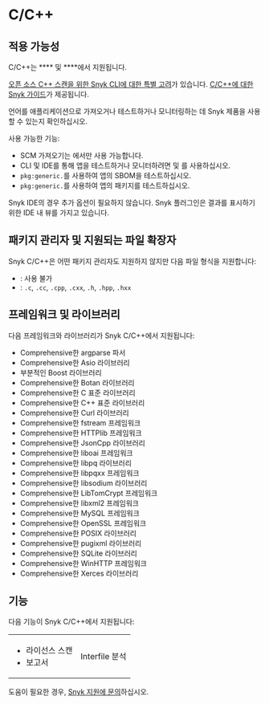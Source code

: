 # C/C++

## 적용 가능성

C/C++는 **** 및 ****에서 지원됩니다.

[오픈 소스 C++ 스캔을 위한 Snyk CLI에 대한 특별 고려](snyk-cli-for-open-source-c++-scans.md)가 있습니다. [C/C++에 대한 Snyk 가이드](guidance-for-snyk-for-c-c++.md)가 제공됩니다.

언어를 애플리케이션으로 가져오거나 테스트하거나 모니터링하는 데 Snyk 제품을 사용할 수 있는지 확인하십시오.

사용 가능한 기능:

- SCM 가져오기는 에서만 사용 가능합니다.
- CLI 및 IDE를 통해 앱을 테스트하거나 모니터하려면  및 를 사용하십시오.
- `pkg:generic.`를 사용하여 앱의 SBOM을 테스트하십시오.
- `pkg:generic.`를 사용하여 앱의 패키지를 테스트하십시오.

Snyk IDE의 경우 추가 옵션이 필요하지 않습니다. Snyk 플러그인은 결과를 표시하기 위한 IDE 내 뷰를 가지고 있습니다.

## 패키지 관리자 및 지원되는 파일 확장자

Snyk C/C++은 어떤 패키지 관리자도 지원하지 않지만 다음 파일 형식을 지원합니다:

- : 사용 불가
- : `.c`, `.cc`, `.cpp`, `.cxx`, `.h`, `.hpp`, `.hxx`

## 프레임워크 및 라이브러리

다음 프레임워크와 라이브러리가 Snyk C/C++에서 지원됩니다:

- Comprehensive한 argparse 파서
- Comprehensive한 Asio 라이브러리
- 부분적인 Boost 라이브러리
- Comprehensive한 Botan 라이브러리
- Comprehensive한 C 표준 라이브러리
- Comprehensive한 C++ 표준 라이브러리
- Comprehensive한 Curl 라이브러리
- Comprehensive한 fstream 프레임워크
- Comprehensive한 HTTPlib 프레임워크
- Comprehensive한 JsonCpp 라이브러리
- Comprehensive한 liboai 프레임워크
- Comprehensive한 libpq 라이브러리
- Comprehensive한 libpqxx 프레임워크
- Comprehensive한 libsodium 라이브러리
- Comprehensive한 LibTomCrypt 프레임워크
- Comprehensive한 libxml2 프레임워크
- Comprehensive한 MySQL 프레임워크
- Comprehensive한 OpenSSL 프레임워크
- Comprehensive한 POSIX 라이브러리
- Comprehensive한 pugixml 라이브러리
- Comprehensive한 SQLite 라이브러리
- Comprehensive한 WinHTTP 프레임워크
- Comprehensive한 Xerces 라이브러리

## 기능

다음 기능이 Snyk C/C++에서 지원됩니다:

|                                    |           |
| -------------------------------------------------- | ------------------ |
| <ul><li>라이선스 스캔</li><li>보고서</li></ul> | Interfile 분석 |

도움이 필요한 경우, [Snyk 지원에 문의](https://support.snyk.io)하십시오.